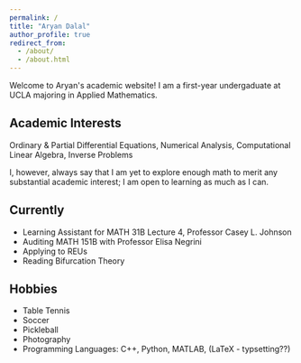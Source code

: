 ```yaml
---
permalink: /
title: "Aryan Dalal"
author_profile: true
redirect_from: 
  - /about/
  - /about.html
---
```


Welcome to Aryan's academic website! I am a first-year undergaduate at UCLA majoring in Applied Mathematics. 

Academic Interests
------
Ordinary & Partial Differential Equations, Numerical Analysis, Computational Linear Algebra, Inverse Problems

I, however, always say that I am yet to explore enough math to merit any substantial academic interest; I am open to learning as much as I can. 

Currently
------
- Learning Assistant for MATH 31B Lecture 4, Professor Casey L. Johnson
- Auditing MATH 151B with Professor Elisa Negrini 
- Applying to REUs
- Reading Bifurcation Theory

Hobbies
------
- Table Tennis
- Soccer
- Pickleball
- Photography
- Programming Languages: C++, Python, MATLAB, (LaTeX - typsetting??) 
